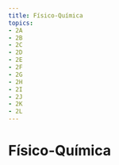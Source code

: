 ```yaml
---
title: Físico-Química
topics:
- 2A
- 2B
- 2C
- 2D
- 2E
- 2F
- 2G
- 2H
- 2I
- 2J
- 2K
- 2L
---
```


# Físico-Química